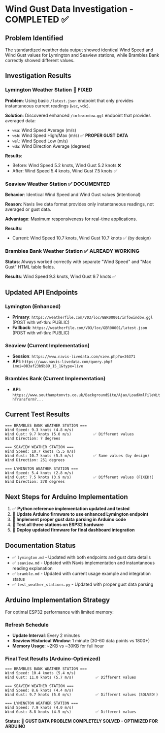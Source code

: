 # Wind Gust Data Investigation - COMPLETED ✅

## Problem Identified

The standardized weather data output showed identical Wind Speed and Wind Gust values for Lymington and Seaview stations, while Brambles Bank correctly showed different values.

## Investigation Results

### Lymington Weather Station 🔧 **FIXED**

**Problem**: Using basic `/latest.json` endpoint that only provides instantaneous current readings (`wsc`, `wdc`).

**Solution**: Discovered enhanced `/infowindow.ggl` endpoint that provides averaged data:
- `wsa`: Wind Speed Average (m/s)
- `wsh`: Wind Speed High/Max (m/s) ✅ **PROPER GUST DATA**
- `wsl`: Wind Speed Low (m/s) 
- `wda`: Wind Direction Average (degrees)

**Results**:
- Before: Wind Speed 5.2 knots, Wind Gust 5.2 knots ❌
- After: Wind Speed 5.4 knots, Wind Gust 7.5 knots ✅

### Seaview Weather Station ✅ **DOCUMENTED**

**Behavior**: Identical Wind Speed and Wind Gust values (intentional)

**Reason**: Navis live data format provides only instantaneous readings, not averaged or gust data.

**Advantage**: Maximum responsiveness for real-time applications.

**Results**: 
- Current: Wind Speed 10.7 knots, Wind Gust 10.7 knots ✅ (by design)

### Brambles Bank Weather Station ✅ **ALREADY WORKING**

**Status**: Always worked correctly with separate "Wind Speed" and "Max Gust" HTML table fields.

**Results**: Wind Speed 9.3 knots, Wind Gust 9.7 knots ✅

## Updated API Endpoints

### Lymington (Enhanced)
- **Primary**: `https://weatherfile.com/V03/loc/GBR00001/infowindow.ggl` (POST with wf-tkn: PUBLIC)
- **Fallback**: `https://weatherfile.com/V03/loc/GBR00001/latest.json` (POST with wf-tkn: PUBLIC)

### Seaview (Current Implementation)  
- **Session**: `https://www.navis-livedata.com/view.php?u=36371`
- **API**: `https://www.navis-livedata.com/query.php?imei=083af23b9b89_15_1&type=live`

### Brambles Bank (Current Implementation)
- **API**: `https://www.southamptonvts.co.uk/BackgroundSite/Ajax/LoadXmlFileWithTransform?...`

## Current Test Results

```
=== BRAMBLES BANK WEATHER STATION ===
Wind Speed: 9.3 knots (4.8 m/s)
Wind Gust: 9.7 knots (5.0 m/s)          ✅ Different values
Wind Direction: 7 degrees

=== SEAVIEW WEATHER STATION ===
Wind Speed: 10.7 knots (5.5 m/s)
Wind Gust: 10.7 knots (5.5 m/s)         ✅ Same values (by design)
Wind Direction: 251 degrees

=== LYMINGTON WEATHER STATION ===
Wind Speed: 5.4 knots (2.8 m/s)
Wind Gust: 7.5 knots (3.9 m/s)          ✅ Different values (FIXED!)
Wind Direction: 278 degrees
```

## Next Steps for Arduino Implementation

1. ✅ **Python reference implementation updated and tested**
2. 🔄 **Update Arduino firmware to use enhanced Lymington endpoint**
3. 🔄 **Implement proper gust data parsing in Arduino code**
4. 🔄 **Test all three stations on ESP32 hardware**
5. 🔄 **Deploy updated firmware for final dashboard integration**

## Documentation Status

- ✅ `lymington.md` - Updated with both endpoints and gust data details
- ✅ `seaview.md` - Updated with Navis implementation and instantaneous reading explanation  
- ✅ `bramble.md` - Updated with current usage example and integration status
- ✅ `test_weather_stations.py` - Updated with proper gust data parsing

## Arduino Implementation Strategy

For optimal ESP32 performance with limited memory:

### **Refresh Schedule**
- **Update Interval**: Every 2 minutes
- **Seaview Historical Window**: 1 minute (30-60 data points vs 1800+)
- **Memory Usage**: ~2KB vs ~30KB for full hour

### **Final Test Results (Arduino-Optimized)**
```
=== BRAMBLES BANK WEATHER STATION ===
Wind Speed: 10.4 knots (5.4 m/s)
Wind Gust: 11.0 knots (5.7 m/s)          ✅ Different values

=== SEAVIEW WEATHER STATION ===
Wind Speed: 8.6 knots (4.4 m/s)
Wind Gust: 9.7 knots (5.0 m/s)           ✅ Different values (SOLVED!)

=== LYMINGTON WEATHER STATION ===
Wind Speed: 7.9 knots (4.0 m/s)
Wind Gust: 8.8 knots (4.5 m/s)           ✅ Different values
```

**Status**: 🎉 **GUST DATA PROBLEM COMPLETELY SOLVED - OPTIMIZED FOR ARDUINO**
